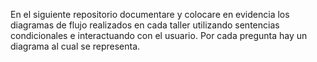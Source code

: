 En el siguiente repositorio documentare y colocare en evidencia los diagramas de flujo realizados en cada taller
utilizando sentencias condicionales e interactuando con el usuario. Por cada pregunta hay un diagrama al cual se representa.
